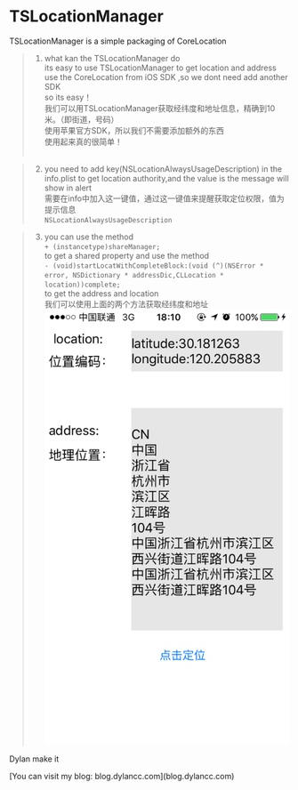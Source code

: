 # TSLocationManager
TSLocationManager is a simple packaging of CoreLocation</br>

>1. what kan the TSLocationManager do</br>
its easy to use TSLocationManager to get location and address</br>
use the CoreLocation from iOS SDK ,so we dont need add another SDK</br>
so its easy！</br>
我们可以用TSLocationManager获取经纬度和地址信息，精确到10米。（即街道，号码）</br>
使用苹果官方SDK，所以我们不需要添加额外的东西</br>
使用起来真的很简单！</br></br>

>2. you need to add key(NSLocationAlwaysUsageDescription) in the info.plist to get location authority,and the value is the message
will show in alert</br>
需要在info中加入这一键值，通过这一键值来提醒获取定位权限，值为提示信息</br>
`NSLocationAlwaysUsageDescription`</br>

>3. you can use the method</br>
`+ (instancetype)shareManager;`</br>
to get a shared property and use the method</br>
`- (void)startLocatWithCompleteBlock:(void (^)(NSError * error, NSDictionary * addressDic,CLLocation * location))complete;`</br>
to get the address and location</br>
我们可以使用上面的两个方法获取经纬度和地址</br>
![image](https://github.com/TsnumiDC/TSLocationManager/blob/master/TSLoCationManagerDemo/DDBB6219606F84DDE6B53DF56F7A2C20.png)

<p>Dylan make it </p>
[You can visit my blog: blog.dylancc.com](blog.dylancc.com)
